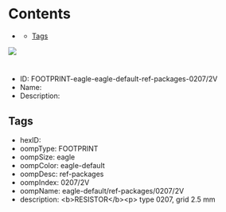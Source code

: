 



Contents
========

* [](#)
	* [Tags](#tags)
  
![][im]
# 

- ID: FOOTPRINT-eagle-eagle-default-ref-packages-0207/2V
- Name: 
- Description: 

## Tags

- hexID: 
- oompType: FOOTPRINT
- oompSize: eagle
- oompColor: eagle-default
- oompDesc: ref-packages
- oompIndex: 0207/2V
- oompName: eagle-default/ref-packages/0207/2V
- description: &lt;b&gt;RESISTOR&lt;/b&gt;&lt;p&gt;&#xD;
type 0207, grid 2.5 mm



[im]: image.png
